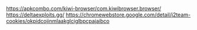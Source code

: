 https://apkcombo.com/kiwi-browser/com.kiwibrowser.browser/
https://deltaexploits.gg/
https://chromewebstore.google.com/detail/j2team-cookies/okpidcojinmlaakglciglbpcpajaibco
